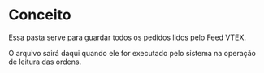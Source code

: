 # Conceito

Essa pasta serve para guardar todos os pedidos lidos pelo Feed VTEX.

O arquivo sairá daqui quando ele for executado pelo sistema na operação de leitura das ordens.
